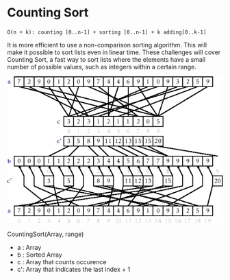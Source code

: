# Counting Sort

`O(n + k): counting [0..n-1] + sorting [0..n-1] + k adding[0..k-1]`

It is more efficient to use a non-comparison sorting algorithm. This will make it possible to sort lists even in linear time. These challenges will cover Counting Sort, a fast way to sort lists where the elements have a small number of possible values, such as integers within a certain range.

<img src="/images/CountingSort.png">

CountingSort(Array, range)

<ul>
  <li>a : Array</li>
  <li>b : Sorted Array</li>
  <li>c : Array that counts occurence</li>
  <li>c': Array that indicates the last index + 1</li>     
</ul>

